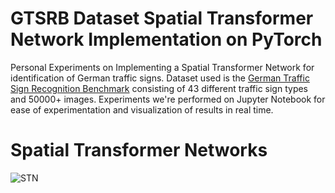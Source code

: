 # GTSRB Dataset Spatial Transformer Network Implementation on PyTorch

Personal Experiments on Implementing a Spatial Transformer Network for identification of German traffic signs. Dataset used is the [German Traffic Sign Recognition Benchmark](https://www.kaggle.com/datasets/meowmeowmeowmeowmeow/gtsrb-german-traffic-sign) consisting of 43 different traffic sign types and 50000+ images. Experiments we're performed on Jupyter Notebook for ease of experimentation and visualization of results in real time.

# Spatial Transformer Networks
![STN](https://production-media.paperswithcode.com/methods/Screen_Shot_2020-07-19_at_5.48.34_PM_vFLk7jR.png)
